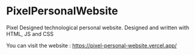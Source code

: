 # PixelPersonalWebsite

Pixel Designed technological personal website. 
Designed and written with HTML, JS and CSS


You can visit the website : https://pixel-personal-website.vercel.app/
